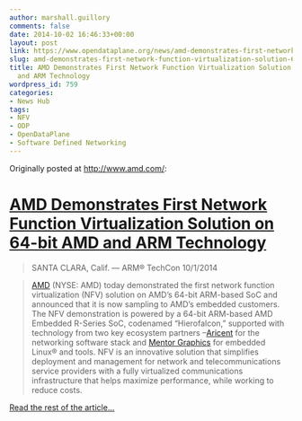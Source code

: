 ```yaml
---
author: marshall.guillory
comments: false
date: 2014-10-02 16:46:33+00:00
layout: post
link: https://www.opendataplane.org/news/amd-demonstrates-first-network-function-virtualization-solution-64-bit-amd-arm-technology/
slug: amd-demonstrates-first-network-function-virtualization-solution-64-bit-amd-arm-technology
title: AMD Demonstrates First Network Function Virtualization Solution on 64-bit AMD
  and ARM Technology
wordpress_id: 759
categories:
- News Hub
tags:
- NFV
- ODP
- OpenDataPlane
- Software Defined Networking
---
```


Originally posted at http://www.amd.com/:

# [AMD Demonstrates First Network Function Virtualization Solution on 64-bit AMD and ARM Technology](http://www.amd.com/en-us/press-releases/Pages/amd-demonstrates-2014oct01.aspx)

<blockquote>
 SANTA CLARA, Calif. — ARM® TechCon 10/1/2014
</blockquote>

<blockquote markdown="1">

[AMD](http://www.amd.com/) (NYSE: AMD) today demonstrated the first network function virtualization (NFV) solution on AMD’s 64-bit ARM-based SoC and announced that it is now sampling to AMD’s embedded customers. The NFV demonstration is powered by a 64-bit ARM-based AMD Embedded R-Series SoC, codenamed “Hierofalcon,” supported with technology from two key ecosystem partners –[Aricent](http://www.aricent.com/) for the networking software stack and [Mentor Graphics](http://www.mentor.com/) for embedded Linux® and tools. NFV is an innovative solution that simplifies deployment and management for network and telecommunications service providers with a fully virtualized communications infrastructure that helps maximize performance, while working to reduce costs.

</blockquote>


[Read the rest of the article...](http://www.amd.com/en-us/press-releases/Pages/amd-demonstrates-2014oct01.aspx)
